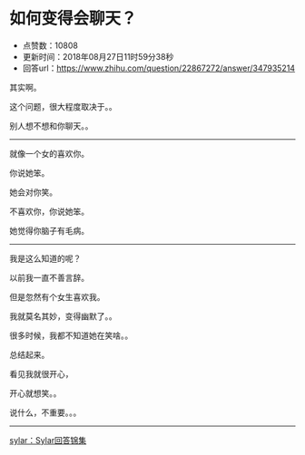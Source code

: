 # 如何变得会聊天？
- 点赞数：10808
- 更新时间：2018年08月27日11时59分38秒
- 回答url：https://www.zhihu.com/question/22867272/answer/347935214
<body>
 <p data-pid="52atEuKs">其实啊。</p>
 <p data-pid="h5sKVEht">这个问题，很大程度取决于。。</p>
 <p data-pid="99NCh7Jh">别人想不想和你聊天。。</p>
 <hr>
 <p data-pid="gcAJmecc">就像一个女的喜欢你。</p>
 <p data-pid="qvC3z18-">你说她笨。</p>
 <p data-pid="mJKP80Zh">她会对你笑。</p>
 <p data-pid="_nXolev0">不喜欢你，你说她笨。</p>
 <p data-pid="BaiPjHI6">她觉得你脑子有毛病。</p>
 <hr>
 <p data-pid="TTdup44C">我是这么知道的呢？</p>
 <p data-pid="zzPwyeNF">以前我一直不善言辞。</p>
 <p data-pid="oOVugrgN">但是忽然有个女生喜欢我。</p>
 <p data-pid="h1V3NMIW">我就莫名其妙，变得幽默了。。</p>
 <p data-pid="KwgLDebU">很多时候，我都不知道她在笑啥。。</p>
 <p data-pid="vEpwLZkv">总结起来。</p>
 <p data-pid="EWlEWU5A">看见我就很开心，</p>
 <p data-pid="k3u7qc-5">开心就想笑。。</p>
 <p data-pid="uzBwsPw3">说什么，不重要。。。</p>
 <hr><a href="https://zhuanlan.zhihu.com/p/43045591" data-draft-node="block" data-draft-type="link-card" data-image="https://pic3.zhimg.com/v2-db1841dfdb03f350744468fb3313f606_180x120.jpg" data-image-width="1920" data-image-height="1080" class="internal">sylar：Sylar回答锦集</a>
 <p></p>
</body>